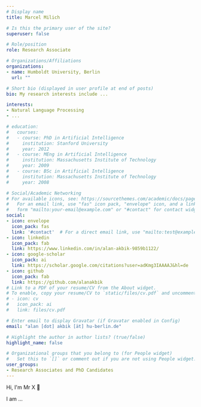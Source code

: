 ```yaml
---
# Display name
title: Marcel Milich

# Is this the primary user of the site?
superuser: false

# Role/position
role: Research Associate

# Organizations/Affiliations
organizations:
- name: Humboldt University, Berlin
  url: ""

# Short bio (displayed in user profile at end of posts)
bio: My research interests include ...

interests:
- Natural Language Processing
- ...

# education:
#   courses:
#   - course: PhD in Artificial Intelligence
#     institution: Stanford University
#     year: 2012
#   - course: MEng in Artificial Intelligence
#     institution: Massachusetts Institute of Technology
#     year: 2009
#   - course: BSc in Artificial Intelligence
#     institution: Massachusetts Institute of Technology
#     year: 2008

# Social/Academic Networking
# For available icons, see: https://sourcethemes.com/academic/docs/page-builder/#icons
#   For an email link, use "fas" icon pack, "envelope" icon, and a link in the
#   form "mailto:your-email@example.com" or "#contact" for contact widget.
social:
- icon: envelope
  icon_pack: fas
  link: '#contact'  # For a direct email link, use "mailto:test@example.org".
- icon: linkedin
  icon_pack: fab
  link: https://www.linkedin.com/in/alan-akbik-9859b1122/
- icon: google-scholar
  icon_pack: ai
  link: https://scholar.google.com/citations?user=adKmg3IAAAAJ&hl=de
- icon: github
  icon_pack: fab
  link: https://github.com/alanakbik
# Link to a PDF of your resume/CV from the About widget.
# To enable, copy your resume/CV to `static/files/cv.pdf` and uncomment the lines below.
# - icon: cv
#   icon_pack: ai
#   link: files/cv.pdf

# Enter email to display Gravatar (if Gravatar enabled in Config)
email: "alan [dot] akbik [ät] hu-berlin.de"

# Highlight the author in author lists? (true/false)
highlight_name: false

# Organizational groups that you belong to (for People widget)
#   Set this to `[]` or comment out if you are not using People widget.
user_groups:
- Research Associates and PhD Candidates
---
```


Hi, I'm Mr X :wave: <br>

I am ...
